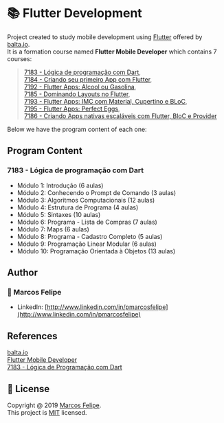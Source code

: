 # :books: Flutter Development

Project created to study mobile development using [Flutter](https://flutter.dev/) offered by [balta.io](https://balta.io/). <br>
It is a formation course named <b>Flutter Mobile Developer</b> which contains 7 courses:

> [7183 - Lógica de programação com Dart](https://balta.io/cursos/logica-de-programacao-com-dart), <br> [7184 - Criando seu primeiro App com Flutter](https://balta.io/cursos/criando-seu-primeiro-app-com-flutter), <br> [7192 - Flutter Apps: Alcool ou Gasolina](https://balta.io/cursos/flutter-apps-alcool-ou-gasolina), <br> [7185 - Dominando Layouts no Flutter](https://balta.io/cursos/dominando-layouts-no-flutter), <br> [7193 - Flutter Apps: IMC com Material, Cupertino e BLoC](https://balta.io/cursos/flutter-apps-imc-material-cupertino-bloc), <br> [7195 - Flutter Apps: Perfect Eggs](https://balta.io/cursos/flutter-apps-perfect-eggs), <br> [7186 - Criando Apps nativas escaláveis com Flutter, BloC e Provider](https://balta.io/cursos/criando-apps-nativas-escalaveis-com-flutter-bloc-provider)

Below we have the program content of each one:

## Program Content

### 7183 - Lógica de programação com Dart

- Módulo 1: Introdução (6 aulas)
- Módulo 2: Conhecendo o Prompt de Comando (3 aulas)
- Módulo 3: Algoritmos Computacionais (12 aulas)
- Módulo 4: Estrutura de Programa (4 aulas)
- Módulo 5: Sintaxes (10 aulas)
- Módulo 6: Programa - Lista de Compras (7 aulas)
- Módulo 7: Maps (6 aulas)
- Módulo 8: Programa - Cadastro Completo (5 aulas)
- Módulo 9: Programação Linear Modular (6 aulas)
- Módulo 10: Programação Orientada à Objetos (13 aulas)

## Author

### :bust_in_silhouette: Marcos Felipe

- LinkedIn: [http://www.linkedin.com/in/pmarcosfelipe](http://www.linkedin.com/in/pmarcosfelipe)

## References

[balta.io](https://balta.io/)<br>
[Flutter Mobile Developer](https://balta.io/carreiras/flutter-mobile-developer)<br>
[7183 - Lógica de Programação com Dart](https://balta.io/cursos/logica-de-programacao-com-dart)

## :pencil: License

Copyright @ 2019 [Marcos Felipe](http://www.linkedin.com/in/pmarcosfelipe).<br>
This project is [MIT](https://choosealicense.com/licenses/mit/) licensed.
